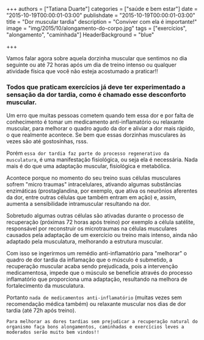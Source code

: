+++
authors = ["Tatiana Duarte"]
categories = ["saúde e bem estar"]
date = "2015-10-19T00:00:01-03:00"
publishdate = "2015-10-19T00:00:01-03:00"
title = "Dor muscular tardia"
description = "Conviver com ela é importante!"
image = "img/2015/10/alongamento-do-corpo.jpg"
tags = ["exercícios", "alongamento", "caminhada"]
HeaderBackground = "blue"

+++


Vamos falar agora sobre aquela dorzinha muscular que sentimos no dia seguinte ou até 72 horas após um dia de treino intenso ou qualquer atividade física que você não esteja acostumado a praticar!!

### Todos que praticam exercícios já deve ter experimentado a sensação da dor tardia, como é chamado esse desconforto muscular.

Um erro que muitas pessoas cometem quando tem essa dor e por falta de conhecimento é tomar um medicamento anti-inflamatório ou relaxante muscular, para melhorar o quadro agudo da dor e aliviar a dor mais rápido, o que realmente acontece. Se bem que essas dorzinhas musculares às vezes são até gostosinhas, rsss.

Porém `essa dor tardia faz parte do processo regenerativo da musculatura`, é uma manifestação fisiológica, ou seja ela é necessária. Nada mais é do que uma adaptação muscular, fisiológica e metabólica.

Acontece porque no momento do seu treino suas células musculares sofrem "micro traumas" intracelulares, ativando algumas substâncias enzimáticas (prostaglandina, por exemplo, que ativa os neurônios aferentes da dor, entre outras células que também entram em ação) e, assim, aumenta a sensibilidade intramuscular resultando na dor.

Sobretudo algumas outras células são ativadas durante o processo de recuperação (próximas 72 horas após treino) por exemplo a célula satélite, responsável por reconstruir os microtraumas na células musculares causados pela adaptação de um exercício ou treino mais intenso, ainda não adaptado pela musculatura, melhorando a estrutura muscular.

Com isso se ingerirmos um remédio anti-inflamatório para "melhorar" o quadro de dor tardia da inflamação que o músculo é submetido, a recuperação muscular acaba sendo prejudicada, pois a intervenção medicamentosa, impede que o músculo se beneficie através do processo inflamatório que proporciona uma adaptação, resultando na melhora de fortalecimento da musculatura.

Portanto `nada de medicamentos anti-inflamatório` (muitas vezes sem recomendação médica também) ou relaxante muscular nos dias de dor tardia (até 72h após treino).

`Para melhorar as dores tardias sem prejudicar a recuperação natural do organismo faça bons alongamentos, caminhadas e exercícios leves a moderados serão muito bem vindos!!`
